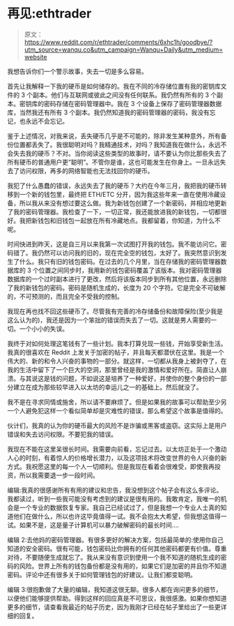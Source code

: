 # 再见:ethtrader

> 原文：<https://www.reddit.com/r/ethtrader/comments/6xhc1h/goodbye/?utm_source=wanqu.co&utm_campaign=Wanqu+Daily&utm_medium=website>

我想告诉你们一个警示故事，失去一切是多么容易。

首先让我解释一下我的硬币是如何储存的。我在不同的冷存储位置有我的密钥库文件的 3 个副本。他们与互联网或彼此之间没有任何联系。我仍然有所有的 3 个副本。密钥库的密码存储在密码管理器中。我在 3 个设备上保存了密码管理器数据库，当然我还有所有 3 个副本。我仍然知道我的密码管理器的密码，我没有忘记，也永远不会忘记。

鉴于上述情况，对我来说，丢失硬币几乎是不可能的，除非发生某种意外，所有备份位置都丢失了。我很聪明对吗？我精通技术，对吗？我知道我在做什么，永远不会失去我的硬币？不对。当你阅读这些类型的故事时，请不要认为你比那些失去了所有硬币的普通用户更“聪明”。不管你是谁，这也可能发生在你身上。一旦永远失去了访问权限，再多的网络智能也无法找回你的硬币。

我犯了什么愚蠢的错误，永远失去了我的硬币？大约在今年三月，我把我的硬币转移到一个新的钱包里，最终把 ETH/ETC 分开，因为我这些年来一直在使用冷藏设备，所以我从来没有想过要这么做。我为新钱包创建了一个新密码，并相应地更新了我的密码管理器。我检查了一下，一切正常，我还能放进我的新钱包，一切都很好。我把新钱包和旧钱包一起放在所有冷藏地点。我都留着，你知道，为什么不呢。

时间快进到昨天，这是自三月以来我第一次试图打开我的钱包。我不能访问它。密码错了。我仍然可以访问我的旧的，现在完全空的钱包，太好了。我突然意识到发生了什么。我只有旧的钱包密码。在过去的几个月里，当在存储我的密码管理器数据库的 3 个位置之间同步时，我用新的钱包密码覆盖了该版本。我对密码管理器数据库的一个过时副本进行了更改，然后将该版本同步到所有其他位置，永远删除了我的新钱包的密码。密码是随机生成的，长度为 20 个字符。它是完全不可破解的，不可预测的，而且完全不受我的控制。

我现在再也找不回这些硬币了。尽管我有完善的冷存储备份和故障保险(至少我是这么认为的)，我还是因为一个笨拙的错误而失去了一切。这就是男人需要的一切。一个小小的失误。

我终于对如何处理这笔钱有了一些计划。我本打算兑现一些钱，开始享受新生活。我真的很喜欢在 Reddit 上发关于加密的帖子，并且每天都潜伏在这里。我是一个伟大的、新的和令人兴奋的事物的一部分。就这样，一切都从我身上被剥夺了，在我的生活中留下了一个巨大的空洞，那里曾经是我的激情和爱好所在。简直让人崩溃。与其说这是钱的问题，不如说这是培养了一种爱好，并使你的整个身份的一部分建立在成为那些较早进入以太坊的幸运儿之一的基础上。然后就没了。

我不是在寻求同情或施舍，所以请不要麻烦了。但是如果我的故事可以帮助至少另一个人避免犯这样一个看似简单却是灾难性的错误，那么希望这个故事是值得的。

伙计们，我真的认为你的硬币最大的风险不是诈骗或黑客或盗窃。这实际上是用户错误和失去访问权限。不要犯我的错误。

我现在不能在这里呆很长时间。我需要向前看，忘记过去。以太坊正处于一个激动人心的时刻，有着惊人的价格增长潜力，以及这项技术将改变世界的令人兴奋的新方式。我祝愿这里的每一个人一切顺利。但是我现在看着会很难受，即使我再投资，所以我需要退一步一段时间。

编辑:我真的很感谢所有有用的建议和忠告，我没想到这个帖子会有这么多评论。我都读过，听到一些我可能没有考虑到的建议是很有用的。我敢肯定，我唯一的机会是一个专业的数据恢复专家。我自己已经试过了，但是我想一个专业人士真的知道他们在做什么，所以也许这毕竟值得一试。我不会抱太大希望，但我想这值得一试。如果不是，这是量子计算机可以暴力破解密码的最长时间....

编辑 2:去他妈的密码管理器。有很多更好的解决方案，包括最简单的:使用你自己知道的安全密码。很有可能，钱包密码比你拥有的任何其他密码都更有价值。尊重对待，不要随便生成就忘了。我从来没有意识到使用一个我不知道的随机生成的密码的风险。世界上所有的钱包备份都是没有用的，如果它们是加密的并且你不知道密码。评论中还有很多关于如何管理钱包的好建议。让我们都变聪明。

编辑 3:很抱歉做了大量的编辑，我知道这很无聊。很多人都在询问更多的细节，以便他们能够提供帮助。得到这样的回应真是不可思议，我很感激。如果你想知道更多的细节，请查看我最近的帖子历史，因为我刚才已经在帖子里给出了一些更详细的回复。